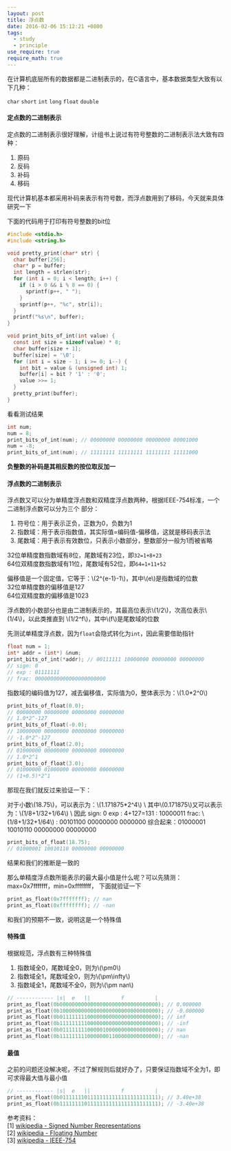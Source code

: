 ```yaml
---
layout: post
title: 浮点数
date: 2016-02-06 15:12:21 +0800
tags:
  - study
  - principle
use_require: true
require_math: true
---
```


在计算机底层所有的数据都是二进制表示的，在C语言中，基本数据类型大致有以下几种：

`char` `short` `int` `long` `float` `double`

#### 定点数的二进制表示

定点数的二进制表示很好理解，计组书上说过有符号整数的二进制表示法大致有四种：

1. 原码
2. 反码
3. 补码
4. 移码

现代计算机基本都采用补码来表示有符号数，而浮点数用到了移码，今天就来具体研究一下

下面的代码用于打印有符号整数的bit位

```c
#include <stdio.h>
#include <string.h>

void pretty_print(char* str) {
  char buffer[256];
  char* p = buffer;
  int length = strlen(str);
  for (int i = 0; i < length; i++) {
    if (i > 0 && i % 8 == 0) {
      sprintf(p++, " ");
    }
    sprintf(p++, "%c", str[i]);
  }
  printf("%s\n", buffer);
}

void print_bits_of_int(int value) {
  const int size = sizeof(value) * 8;
  char buffer[size + 1];
  buffer[size] = '\0';
  for (int i = size - 1; i >= 0; i--) {
    int bit = value & (unsigned int) 1;
    buffer[i] = bit ? '1' : '0';
    value >>= 1;
  }
  pretty_print(buffer);
}
```

看看测试结果

```c
int num;
num = 8;
print_bits_of_int(num); // 00000000 00000000 00000000 00001000
num = -8;
print_bits_of_int(num); // 11111111 11111111 11111111 11111000
```

**负整数的补码是其相反数的按位取反加一**

#### 浮点数的二进制表示

浮点数又可以分为单精度浮点数和双精度浮点数两种，根据IEEE-754标准，一个二进制浮点数可以分为三个
部分：

1. 符号位：用于表示正负，正数为0，负数为1
2. 指数域：用于表示指数值，其实际值=编码值-偏移值，这就是移码表示法
3. 尾数域：用于表示有效数位，只表示小数部分，整数部分一般为1而被省略

32位单精度数指数域有8位，尾数域有23位，即`32=1+8+23`  
64位双精度数指数域有11位，尾数域有52位，即`64=1+11+52`  

偏移值是一个固定值，它等于：\\(2^{e-1}-1\\)，其中\\(e\\)是指数域的位数  
32位单精度数的偏移值是127  
64位双精度数的偏移值是1023  

浮点数的小数部分也是由二进制表示的，其最高位表示\\(1/2\\)，次高位表示\\(1/4\\)，以此类推直到
\\(1/2^f\\)，其中\\(f\\)是尾数域的位数

先测试单精度浮点数，因为`float`会隐式转化为`int`，因此需要借助指针

```c
float num = 1;
int* addr = (int*) &num;
print_bits_of_int(*addr); // 00111111 10000000 00000000 00000000
// sign: 0
// exp : 01111111
// frac: 00000000000000000000000
```

指数域的编码值为127，减去偏移值，实际值为0，整体表示为：\\(1.0*2^0\\)

```c
print_bits_of_float(0.0);
// 00000000 00000000 00000000 00000000
// 1.0*2^-127
print_bits_of_float(-0.0);
// 10000000 00000000 00000000 00000000
// -1.0*2^-127
print_bits_of_float(2.0);
// 01000000 00000000 00000000 00000000
// 1.0*2^1
print_bits_of_float(3.0);
// 01000000 01000000 00000000 00000000
// (1+0.5)*2^1
```

那现在我们就反过来验证一下：

对于小数\\(18.75\\)，可以表示为：\\(1.171875*2^4\\) \\
其中\\(0.171875\\)又可以表示为：\\(1/8+1/32+1/64\\) \\
因此
sign: 0
exp : 4+127=131 : 10000011
frac: \\(1/8+1/32+1/64\\) : 00101100 00000000 0000000
综合起来：01000001 10010110 00000000 00000000

```c
print_bits_of_float(18.75);
// 01000001 10010110 00000000 00000000
```

结果和我们的推断是一致的

那么单精度浮点数所能表示的最大最小值是什么呢？可以先猜测：max=0x7fffffff，min=0xffffffff，
下面就验证一下

```c
print_as_float(0x7fffffff); // nan
print_as_float(0xffffffff); // -nan
```

和我们的预期不一致，说明这是一个特殊值

#### 特殊值

根据规范，浮点数有三种特殊值

1. 指数域全0，尾数域全0，则为\\(\pm0\\)
2. 指数域全1，尾数域全0，则为\\(\pm\infty\\)
3. 指数域全1，尾数域不全0，则为\\(\pm nan\\)

```c
// ------------ |s|  e   ||          f          |
print_as_float(0b00000000000000000000000000000000); // 0.000000
print_as_float(0b10000000000000000000000000000000); // -0.000000
print_as_float(0b01111111100000000000000000000000); // inf
print_as_float(0b11111111100000000000000000000000); // -inf
print_as_float(0b01111111100000100000000000000000); // nan
print_as_float(0b11111111100000001100000000000000); // -nan
```

#### 最值

之前的问题还没解决呢，不过了解规则后就好办了，只要保证指数域不全为1，即可求得最大值与最小值

```c
// ------------ |s|  e   ||          f          |
print_as_float(0b01111111011111111111111111111111); // 3.40e+38
print_as_float(0b11111111011111111111111111111111); // -3.40e+38
```

参考资料：  
[1] [wikipedia - Signed Number Representations](https://en.wikipedia.org/wiki/Signed_number_representations)  
[2] [wikipedia - Floating Number](https://en.wikipedia.org/wiki/Floating-point_arithmetic)  
[3] [wikipedia - IEEE-754](https://en.wikipedia.org/wiki/IEEE_754)  
